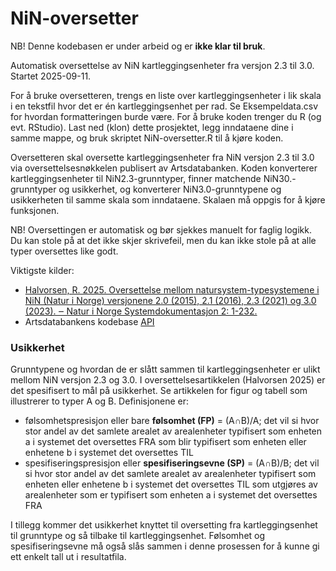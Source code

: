 # NiN-oversetter

NB! Denne kodebasen er under arbeid og er **ikke klar til bruk**.

Automatisk oversettelse av NiN kartleggingsenheter fra versjon 2.3 til 3.0. Startet 2025-09-11.

For å bruke oversetteren, trengs en liste over kartleggingsenheter i lik skala i en tekstfil hvor det er én kartleggingsenhet per rad. Se Eksempeldata.csv for hvordan formatteringen burde være. For å bruke koden trenger du R (og evt. RStudio). Last ned (klon) dette prosjektet, legg inndataene dine i samme mappe, og bruk skriptet NiN-oversetter.R til å kjøre koden. 

Oversetteren skal oversette kartleggingsenheter fra NiN versjon 2.3 til 3.0 via oversettelsesnøkkelen publisert av Artsdatabanken. Koden konverterer kartleggingsenheter til NiN2.3-grunntyper, finner matchende NiN30.-grunntyper og usikkerhet, og konverterer NiN3.0-grunntypene og usikkerheten til samme skala som inndataene. Skalaen må oppgis for å kjøre funksjonen.

NB! Oversettingen er automatisk og bør sjekkes manuelt for faglig logikk. Du kan stole på at det ikke skjer skrivefeil, men du kan ikke stole på at alle typer oversettes like godt.

Viktigste kilder:
- [Halvorsen, R. 2025. Oversettelse mellom natursystem-typesystemene i NiN (Natur i Norge) versjonene 2.0 (2015), 2.1 (2016), 2.3 (2021) og 3.0 (2023). ‒ Natur i Norge Systemdokumentasjon 2: 1-232.](https://artsdatabanken.no/Files/63295)
- Artsdatabankens kodebase [API](https://nin-kode-api.artsdatabanken.no/swagger/index.html)

### Usikkerhet

Grunntypene og hvordan de er slått sammen til kartleggingsenheter er ulikt mellom NiN versjon 2.3 og 3.0. I oversettelsesartikkelen (Halvorsen 2025) er det spesifisert to mål på usikkerhet. Se artikkelen for figur og tabell som illustrerer to typer A og B. Definisjonene er: 

- følsomhetspresisjon eller bare **følsomhet (FP)** = (A∩B)/A; det vil si hvor stor andel av det samlete arealet av arealenheter typifisert som enheten a i systemet det oversettes FRA som blir typifisert som enheten eller enhetene b i systemet det oversettes TIL
- spesifiseringspresisjon eller **spesifiseringsevne (SP)** = (A∩B)/B; det vil si hvor stor andel av det samlete arealet av arealenheter typifisert som enheten eller enhetene b i systemet det oversettes TIL som utgjøres av arealenheter som er typifisert som enheten a i systemet det oversettes FRA

I tillegg kommer det usikkerhet knyttet til oversetting fra kartleggingsenhet til grunntype og så tilbake til kartleggingsenhet. Følsomhet og spesifiseringsevne må også slås sammen i denne prosessen for å kunne gi ett enkelt tall ut i resultatfila.

